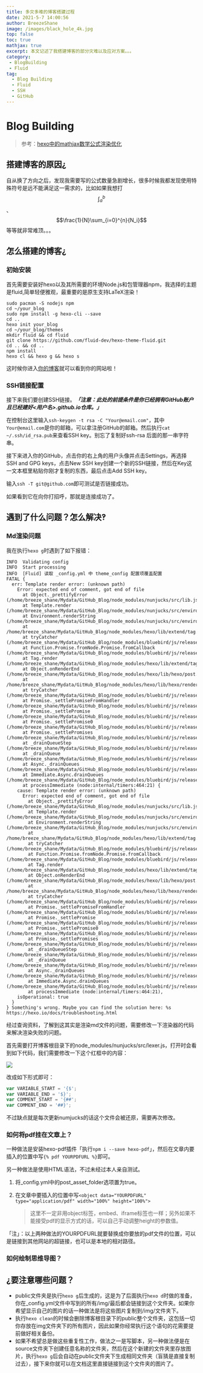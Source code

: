 ```yaml
---
title: 多灾多难的博客搭建过程
date: 2021-5-7 14:00:56
author: BreezeShane
image: /images/black_hole_4k.jpg
top: false
toc: true
mathjax: true
excerpt: 本文记述了我搭建博客的部分灾难以及应对方案。。。
category: 
 - BlogBuilding
 - Fluid
tag:
  - Blog Building
  - Fluid
  - SSH
  - GitHub
---
```


# Blog Building

> 参考：[hexo中的mathjax数学公式渲染优化](https://wxwoo.top/2019/05/15/hexo-mathjax-renderer-optimization/)

## 搭建博客的原因¿

自从换了方向之后，发现我需要写的公式数量急剧增长，很多时候我都发现使用特殊符号是远不能满足这一需求的，比如如果我想打$$\int_a^b$$、$$\frac{1}{N}\sum_{i=0}^{n}{N_i}$$等等就非常难顶。。。

## 怎么搭建的博客¿

### 初始安装

首先需要安装好hexo以及其所需要的环境Node.js和包管理器npm，我选择的主题是fluid,简单轻便雅观，最重要的是原生支持LaTeX渲染！

```shell
sudo pacman -S nodejs npm
cd ~/your_blog
sudo npm install -g hexo-cli --save
cd ..
hexo init your_blog
cd ~/your_blog/themes
mkdir fluid && cd fluid
git clone https://github.com/fluid-dev/hexo-theme-fluid.git
cd .. && cd ..
npm install
hexo cl && hexo g && hexo s
```

这时候你进入[你的博客](localhost:4000)就可以看到你的网站啦！

### SSH链接配置

接下来我们要创建SSH链接。***「注意：此处的前提条件是你已经拥有GitHub账户且已经建好<用户名>.github.io仓库。」***

在控制台这里输入`ssh-keygen -t rsa -C "Your@email.com"`，其中`Your@email.com`是你的邮箱，可以拿注册GitHub的邮箱。然后执行`cat ~/.ssh/id_rsa.pub`来查看SSH key。别忘了复制好ssh-rsa 后面的那一串字符串。

接下来进入你的GitHub，点击你的右上角的用户头像并点击Settings，再选择SSH and GPG keys，点击New SSH key创建一个新的SSH链接，然后在Key这一文本框里粘贴你刚才复制的东西，最后点击Add SSH key。

输入`ssh -T git@github.com`即可测试是否链接成功。

如果看到它在向你打招呼，那就是连接成功了。

## 遇到了什么问题？怎么解决‽

### Md渲染问题

我在执行`hexo g`时遇到了如下报错：

```
INFO  Validating config
INFO  Start processing
INFO  [Fluid] 读取 _config.yml 中 theme_config 配置项覆盖配置
FATAL {
  err: Template render error: (unknown path)
    Error: expected end of comment, got end of file
      at Object._prettifyError (/home/breeze_shane/Mydata/GitHub_Blog/node_modules/nunjucks/src/lib.js:36:11)
      at Template.render (/home/breeze_shane/Mydata/GitHub_Blog/node_modules/nunjucks/src/environment.js:538:21)
      at Environment.renderString (/home/breeze_shane/Mydata/GitHub_Blog/node_modules/nunjucks/src/environment.js:380:17)
      at /home/breeze_shane/Mydata/GitHub_Blog/node_modules/hexo/lib/extend/tag.js:236:16
      at tryCatcher (/home/breeze_shane/Mydata/GitHub_Blog/node_modules/bluebird/js/release/util.js:16:23)
      at Function.Promise.fromNode.Promise.fromCallback (/home/breeze_shane/Mydata/GitHub_Blog/node_modules/bluebird/js/release/promise.js:209:30)
      at Tag.render (/home/breeze_shane/Mydata/GitHub_Blog/node_modules/hexo/lib/extend/tag.js:235:20)
      at Object.onRenderEnd (/home/breeze_shane/Mydata/GitHub_Blog/node_modules/hexo/lib/hexo/post.js:297:22)
      at /home/breeze_shane/Mydata/GitHub_Blog/node_modules/hexo/lib/hexo/render.js:79:21
      at tryCatcher (/home/breeze_shane/Mydata/GitHub_Blog/node_modules/bluebird/js/release/util.js:16:23)
      at Promise._settlePromiseFromHandler (/home/breeze_shane/Mydata/GitHub_Blog/node_modules/bluebird/js/release/promise.js:547:31)
      at Promise._settlePromise (/home/breeze_shane/Mydata/GitHub_Blog/node_modules/bluebird/js/release/promise.js:604:18)
      at Promise._settlePromise0 (/home/breeze_shane/Mydata/GitHub_Blog/node_modules/bluebird/js/release/promise.js:649:10)
      at Promise._settlePromises (/home/breeze_shane/Mydata/GitHub_Blog/node_modules/bluebird/js/release/promise.js:729:18)
      at _drainQueueStep (/home/breeze_shane/Mydata/GitHub_Blog/node_modules/bluebird/js/release/async.js:93:12)
      at _drainQueue (/home/breeze_shane/Mydata/GitHub_Blog/node_modules/bluebird/js/release/async.js:86:9)
      at Async._drainQueues (/home/breeze_shane/Mydata/GitHub_Blog/node_modules/bluebird/js/release/async.js:102:5)
      at Immediate.Async.drainQueues (/home/breeze_shane/Mydata/GitHub_Blog/node_modules/bluebird/js/release/async.js:15:14)
      at processImmediate (node:internal/timers:464:21) {
    cause: Template render error: (unknown path)
      Error: expected end of comment, got end of file
        at Object._prettifyError (/home/breeze_shane/Mydata/GitHub_Blog/node_modules/nunjucks/src/lib.js:36:11)
        at Template.render (/home/breeze_shane/Mydata/GitHub_Blog/node_modules/nunjucks/src/environment.js:538:21)
        at Environment.renderString (/home/breeze_shane/Mydata/GitHub_Blog/node_modules/nunjucks/src/environment.js:380:17)
        at /home/breeze_shane/Mydata/GitHub_Blog/node_modules/hexo/lib/extend/tag.js:236:16
        at tryCatcher (/home/breeze_shane/Mydata/GitHub_Blog/node_modules/bluebird/js/release/util.js:16:23)
        at Function.Promise.fromNode.Promise.fromCallback (/home/breeze_shane/Mydata/GitHub_Blog/node_modules/bluebird/js/release/promise.js:209:30)
        at Tag.render (/home/breeze_shane/Mydata/GitHub_Blog/node_modules/hexo/lib/extend/tag.js:235:20)
        at Object.onRenderEnd (/home/breeze_shane/Mydata/GitHub_Blog/node_modules/hexo/lib/hexo/post.js:297:22)
        at /home/breeze_shane/Mydata/GitHub_Blog/node_modules/hexo/lib/hexo/render.js:79:21
        at tryCatcher (/home/breeze_shane/Mydata/GitHub_Blog/node_modules/bluebird/js/release/util.js:16:23)
        at Promise._settlePromiseFromHandler (/home/breeze_shane/Mydata/GitHub_Blog/node_modules/bluebird/js/release/promise.js:547:31)
        at Promise._settlePromise (/home/breeze_shane/Mydata/GitHub_Blog/node_modules/bluebird/js/release/promise.js:604:18)
        at Promise._settlePromise0 (/home/breeze_shane/Mydata/GitHub_Blog/node_modules/bluebird/js/release/promise.js:649:10)
        at Promise._settlePromises (/home/breeze_shane/Mydata/GitHub_Blog/node_modules/bluebird/js/release/promise.js:729:18)
        at _drainQueueStep (/home/breeze_shane/Mydata/GitHub_Blog/node_modules/bluebird/js/release/async.js:93:12)
        at _drainQueue (/home/breeze_shane/Mydata/GitHub_Blog/node_modules/bluebird/js/release/async.js:86:9)
        at Async._drainQueues (/home/breeze_shane/Mydata/GitHub_Blog/node_modules/bluebird/js/release/async.js:102:5)
        at Immediate.Async.drainQueues (/home/breeze_shane/Mydata/GitHub_Blog/node_modules/bluebird/js/release/async.js:15:14)
        at processImmediate (node:internal/timers:464:21),
    isOperational: true
  }
} Something's wrong. Maybe you can find the solution here: %s https://hexo.io/docs/troubleshooting.html
```

经过查询资料，了解到这其实是渲染md文件的问题，需要修改一下渲染器的代码来解决渲染失败的问题。

首先需要打开博客根目录下的node_modules/nunjucks/src/lexer.js，打开时会看到如下代码，我们需要修改一下这个红框中的内容：

![](/images/2021-05-07_14-28.png)

改成如下形式即可：

```javascript
var VARIABLE_START = '{$';
var VARIABLE_END = '$}';
var COMMENT_START = '{##';
var COMMENT_END = '##}';
```

不过缺点就是每次更新numjucks的话这个文件会被还原，需要再次修改。

### 如何将pdf挂在文章上？

一种做法是安装hexo-pdf插件「执行`npm i --save hexo-pdf`」，然后在文章内要插入的位置中写`{% pdf YOURPDFURL %}`即可。

另一种做法是使用HTML语法，不过未经过本人亲自测试。

1. 将_config.yml中的post_asset_folder选项置为true。

2. 在文章中要插入的位置中写`<object data="YOURPDFURL" type="application/pdf" width="100%" height="100%">`

   > 这里不一定非用object标签，embed、iframe标签也一样；另外如果不能接受pdf的显示方式的话，可以自己手动调整height的参数值。

「注」：以上两种做法的YOURPDFURL就要替换成你要放的pdf文件的位置，可以是链接到其他网站的超链接，也可以是本地的相对路径。

### 如何绘制思维导图？



## ¿要注意哪些问题？

- public文件夹是执行`hexo g`后生成的，这是为了后面执行`hexo d`时做的准备，你在_config.yml文件中写到的所有/img/最后都会链接到这个文件夹。如果你希望显示自己的图片的话一种做法是将这些图片复制到/img/文件夹下。
- 执行`hexo clean`的时候会删除博客根目录下的public整个文件夹，这包括一切你存放在img文件夹下的所有图片，因此如果你经常执行这个语句的花需要提前做好相关备份。
- 如果不希望总是做这些重复性工作，做法之一是写脚本，另一种做法便是在source文件夹下创建任意名称的文件夹，然后在这个新建的文件夹里存放图片，执行`hexo g`后会自动在public文件夹下生成相同文件夹（盲猜是直接复制过去），接下来你就可以在文档这里直接链接到这个文件夹的图片了。
